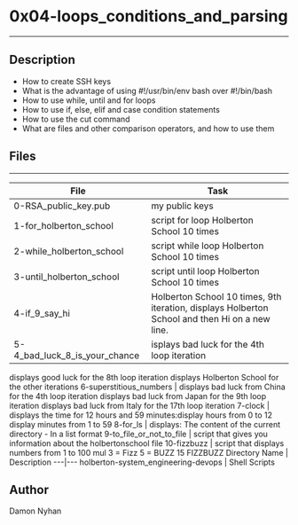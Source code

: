 # 0x04-loops_conditions_and_parsing
---
## Description
* How to create SSH keys
* What is the advantage of using #!/usr/bin/env bash over #!/bin/bash
* How to use while, until and for loops
* How to use if, else, elif and case condition statements
* How to use the cut command
* What are files and other comparison operators, and how to use them
## Files
---
File|Task
---|---
0-RSA_public_key.pub | my public keys
1-for_holberton_school | script for loop Holberton School 10 times
2-while_holberton_school | script while loop Holberton School 10 times
3-until_holberton_school | script until loop Holberton School 10 times
4-if_9_say_hi | Holberton School 10 times, 9th iteration, displays Holberton School and then Hi on a new line.
5-4_bad_luck_8_is_your_chance | isplays bad luck for the 4th loop iteration
displays good luck for the 8th loop iteration
displays Holberton School for the other iterations
6-superstitious_numbers | displays bad luck from China for the 4th loop iteration
displays bad luck from Japan for the 9th loop iteration
displays bad luck from Italy for the 17th loop iteration
7-clock | displays the time for 12 hours and 59 minutes:display hours from 0 to 12 display minutes from 1 to 59
8-for_ls | displays: The content of the current directory - In a list format
9-to_file_or_not_to_file | script that gives you information about the holbertonschool file
10-fizzbuzz | script that displays numbers from 1 to 100 mul 3 = Fizz 5 = BUZZ 15 FIZZBUZZ
Directory Name | Description
---|---
holberton-system_engineering-devops | Shell Scripts
## Author
Damon Nyhan
